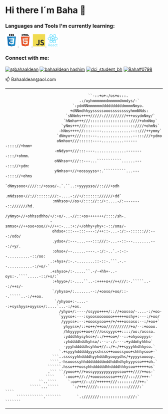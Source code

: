# Hi there I´m Baha 👋

<h3 align="left">Languages and Tools I'm currently learning:</h3>
<p align="left"> <a href="https://www.w3schools.com/css/" target="_blank" rel="noreferrer"> <img src="https://raw.githubusercontent.com/devicons/devicon/master/icons/css3/css3-original-wordmark.svg" alt="css3" width="40" height="40"/> </a> <a href="https://www.w3.org/html/" target="_blank" rel="noreferrer"> <img src="https://raw.githubusercontent.com/devicons/devicon/master/icons/html5/html5-original-wordmark.svg" alt="html5" width="40" height="40"/> </a> <a href="https://developer.mozilla.org/en-US/docs/Web/JavaScript" target="_blank" rel="noreferrer"> <img src="https://raw.githubusercontent.com/devicons/devicon/master/icons/javascript/javascript-original.svg" alt="javascript" width="40" height="40"/> </a> <a href="https://reactjs.org/" target="_blank" rel="noreferrer"> <img src="https://raw.githubusercontent.com/devicons/devicon/master/icons/react/react-original-wordmark.svg" alt="react" width="40" height="40"/> </a> </p> 

<h3 align="left">Connect with me:</h3>

<p align="left">
<a href="https://twitter.com/@bahaaldean" target="blank"><img align="center" src="https://raw.githubusercontent.com/rahuldkjain/github-profile-readme-generator/master/src/images/icons/Social/twitter.svg" alt="@bahaaldean" height="30" width="40" /></a>
<a href="https://linkedin.com/in/bahaaldean hashim" target="blank"><img align="center" src="https://raw.githubusercontent.com/rahuldkjain/github-profile-readme-generator/master/src/images/icons/Social/linked-in-alt.svg" alt="bahaaldean hashim" height="30" width="40" /></a>
<a href="https://instagram.com/dci_student_bh" target="blank"><img align="center" src="https://raw.githubusercontent.com/rahuldkjain/github-profile-readme-generator/master/src/images/icons/Social/instagram.svg" alt="dci_student_bh" height="30" width="40" /></a>
<a href="https://discord.gg/Baha#0798" target="blank"><img align="center" src="https://raw.githubusercontent.com/rahuldkjain/github-profile-readme-generator/master/src/images/icons/Social/discord.svg" alt="Baha#0798" height="30" width="40" /></a>

</p>
</p> 📫 Bahaaldean@aol.com </p>

 ---                                                                                                   
                                                                                                    
                                                                                                    
                                                                                                    
                                                                                                    
                                                                                                    
                                                                                                    
                                         ``-::+o+:/os+o:::.                                         
                                     .:/oyhmmmmmmdmmmmmdmmdys/-`                                    
                                  `:ydmNNmmmmmmddddddddddmmmmNmyo.                                  
                                 +dNNmdhhyysssssooossssssssyhmmNNds:                                
                               `sNNmhs++++/////://////////+++osydmNmy/`                             
                              `hNmho+++///::::::::::::::::::////+ohmNmy`                            
                             `yNms+++///:::-----------------::////+ohmNs`                           
                            -hNms++++//:::-----.............--::///++ymmy`                          
                           `dNmyo++///::::---................--:::///+ydmo                          
                           oNmhoo+///::::::----..........-------:::://+hmm+                         
                          -mNdyo++///:::----..............--------:::/+ohmm.                        
                          oNNhso++///::---...```````````......----::://+ydm:                        
                          yNmhso++//+oossyyss+:.``````````...----:::://+ohms                        
                         `dNmysooo+////::/+osso/-.`.``..:+yyyysso//::///+odh                        
                         .mNdssoo+//://::::::///:-....-://+/::::::://////+dd`                       
                         :mNhsoo+//os+/:::://::/+:....-/:--------::///////hd.                       
                        /yNmyo+//+ohhssdhho/+/:+o/-..-//::+oo+++++++/::::/sh-.                      
                        -smmso+//++oso+oso//+//++:-...:+:/+/ohhy+yhy+:-::/oms/-                     
                         ohdso+:::---:::----:/++::-...-:/:--:::::://:---:/odo/                      
                         .ydso+/:---....---:::///:-...--::---........---:/+y/.                      
                         :ohso+/--......----.-:/:-..`.-:-:--..........-::/oo:                       
                        .:+hys+/:-.-........::-::-.```.-.--...........-:/+o/-`                      
                        .+shyso+/:-.....``.-/-+hh+-..-oys:-.````.....-::/+s/:`                      
                         :+hyyo+/:-....``..-:++++o+//++///:-.`````..--:/++s/-                       
                         `/yhyso+/:.......--:/+ooso/+oo/::--.`````..-:/++oo.                        
                          `/yhyoo+:-....--:+syshyys+oyyss+/:....`...-:/+os.                         
                            /yhyo+/:----/ssyyo++++/:://+oosso/-....-:/+oo-                          
                            `yyyso+:---:syoosooooooo++++++oshy+:---:/+oo/                           
                             /yyyss+:--:+ooosysoo++/+/+++ossoso:--:/+oo+`                           
                              yhyyss+/::+o++/++oo///////////+o/--:+oooo.                            
                              /hhyyyys++oo+////ossyyys++::::/oo:/ossso.                             
                              :ydddhhysyhss+/::/+++oo+/--::+ohyooyyys-                              
                              :yhddddhddhyhso/:--:-:/:---:+yddmhyhhho`                              
                              -yyyhdddddhsyhho+//::/+:/++syyyhhdhhyso.`                             
                            `.+syyyhdddddyyysshsss++ooossyoo+shhhysoo+-`                            
                         ```..ssssyyhhddddhyyhdddhyooyydhs/+yyyysooooy.                             
                        ````.-hsooossyhhddddddddmddhddhdhyhyyysso+++oh.`                            
                       ``````.hsso+++oosyhhddddddhhddddhhhysoo++++++os`                             
                       .``` ``/yooo++//+ossyyyyyyyyyyyssoo+++////++os-`                             
                      ````    `:ooo++//://+ooososssso+++///:::///+++-`                              
                   ``..````     `:oo++//::///++++++///:::::::///++:`                                
               `````...`````      `:/+++/////:::::::::::::://///:`              ````                
         ````````````.```````       `.:///////:::::::::::::///:`                 ```````            
---







